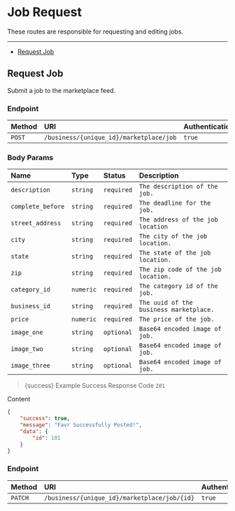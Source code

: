 # Job Request

These routes are responsible for requesting and editing jobs.

---

- [Request Job](#submit)



<a name="submit"></a>
## Request Job

Submit a job to the marketplace feed.
### Endpoint
|Method|URI|Authentication|
|:-|:-|:-|
|`POST`|`/business/{unique_id}/marketplace/job`|`true`|


### Body Params
|Name|Type|Status|Description|
|:-|:-|:-|:-|
|`description`|`string`|`required`|`The description of the job.`|
|`complete_before`|`string`|`required`|`The deadline for the job.`|
|`street_address`|`string`|`required`|`The address of the job location`|
|`city`|`string`|`required`|`The city of the job location.`|
|`state`|`string`|`required`|`The state of the job location.`|
|`zip`|`string`|`required`|`The zip code of the job location.`|
|`category_id`|`numeric`|`required`|`The category id of the job.`|
|`business_id`|`string`|`required`|`The uuid of the business marketplace.`|
|`price`|`numeric`|`required`|`The price of the job.`|
|`image_one`|`string`|`optional`|`Base64 encoded image of job.`|
|`image_two`|`string`|`optional`|`Base64 encoded image of job.`|
|`image_three`|`string`|`optional`|`Base64 encoded image of job.`|


> {success} Example Success Response
Code `201`

Content

```json
{
    "success": true,
    "message": "Favr Successfully Posted!",
    "data": {
        "id": 101
    }
}

```



### Endpoint
|Method|URI|Authentication|
|:-|:-|:-|
|`PATCH`|`/business/{unique_id}/marketplace/job/{id}`|`true`|





